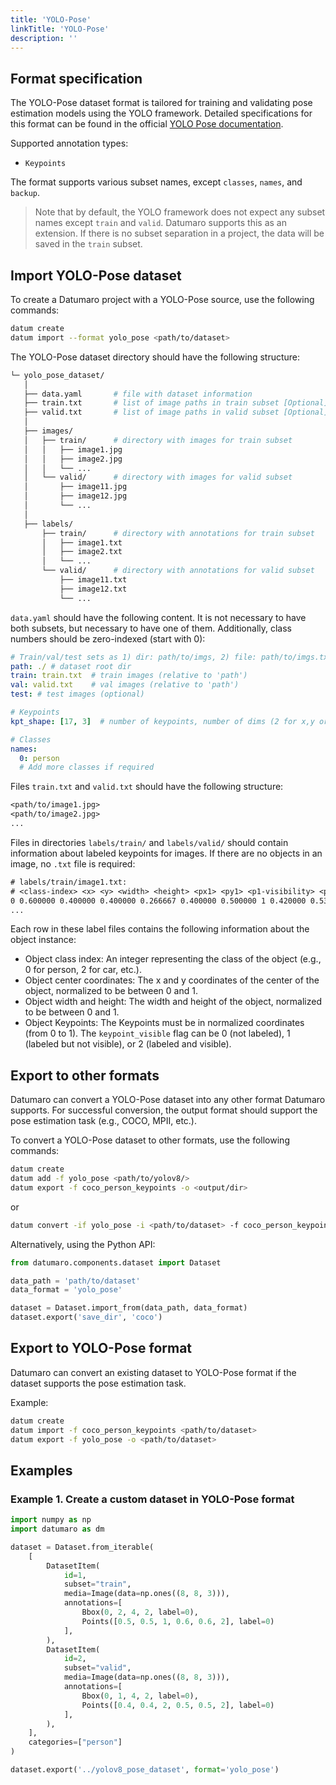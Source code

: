 ```yaml
---
title: 'YOLO-Pose'
linkTitle: 'YOLO-Pose'
description: ''
---
```


## Format specification

The YOLO-Pose dataset format is tailored for training and validating pose estimation models using the YOLO framework. Detailed specifications for this format can be found in the official [YOLO Pose documentation](https://docs.ultralytics.com/datasets/pose/).

Supported annotation types:
- `Keypoints`

The format supports various subset names, except `classes`, `names`, and `backup`.

> Note that by default, the YOLO framework does not expect any subset names except `train` and `valid`. Datumaro supports this as an extension. If there is no subset separation in a project, the data will be saved in the `train` subset.

## Import YOLO-Pose dataset

To create a Datumaro project with a YOLO-Pose source, use the following commands:

```bash
datum create
datum import --format yolo_pose <path/to/dataset>
```

The YOLO-Pose dataset directory should have the following structure:

```bash
└─ yolo_pose_dataset/
   │
   ├── data.yaml       # file with dataset information
   ├── train.txt       # list of image paths in train subset [Optional]
   ├── valid.txt       # list of image paths in valid subset [Optional]
   │
   ├── images/
   │   ├── train/      # directory with images for train subset
   │   │   ├── image1.jpg
   │   │   ├── image2.jpg
   │   │   └── ...
   │   └── valid/      # directory with images for valid subset
   │       ├── image11.jpg
   │       ├── image12.jpg
   │       └── ...
   │
   ├── labels/
       ├── train/      # directory with annotations for train subset
       │   ├── image1.txt
       │   ├── image2.txt
       │   └── ...
       └── valid/      # directory with annotations for valid subset
           ├── image11.txt
           ├── image12.txt
           └── ...
```

`data.yaml` should have the following content. It is not necessary to have both subsets, but necessary to have one of them. Additionally, class numbers should be zero-indexed (start with 0):

```yaml
# Train/val/test sets as 1) dir: path/to/imgs, 2) file: path/to/imgs.txt, or 3) list: [path/to/imgs1, path/to/imgs2, ..]
path: ./ # dataset root dir
train: train.txt  # train images (relative to 'path')
val: valid.txt    # val images (relative to 'path')
test: # test images (optional)

# Keypoints
kpt_shape: [17, 3]  # number of keypoints, number of dims (2 for x,y or 3 for x,y,visible)

# Classes
names:
  0: person
  # Add more classes if required
```

Files `train.txt` and `valid.txt` should have the following structure:

```txt
<path/to/image1.jpg>
<path/to/image2.jpg>
...
```

Files in directories `labels/train/` and `labels/valid/` should contain information about labeled keypoints for images. If there are no objects in an image, no `.txt` file is required:

```txt
# labels/train/image1.txt:
# <class-index> <x> <y> <width> <height> <px1> <py1> <p1-visibility> <px2> <py2> <p2-visibility> <pxn> <pyn> <p2-visibility>
0 0.600000 0.400000 0.400000 0.266667 0.400000 0.500000 1 0.420000 0.530000 2 ... 0.480000 0.620000 1
...
```
Each row in these label files contains the following information about the object instance:
- Object class index: An integer representing the class of the object (e.g., 0 for person, 2 for car, etc.).
- Object center coordinates: The x and y coordinates of the center of the object, normalized to be between 0 and 1.
- Object width and height: The width and height of the object, normalized to be between 0 and 1.
- Object Keypoints: The Keypoints must be in normalized coordinates (from 0 to 1). The `keypoint_visible` flag can be 0 (not labeled), 1 (labeled but not visible), or 2 (labeled and visible).

## Export to other formats

Datumaro can convert a YOLO-Pose dataset into any other format Datumaro supports. For successful conversion, the output format should support the pose estimation task (e.g., COCO, MPII, etc.).

To convert a YOLO-Pose dataset to other formats, use the following commands:

```bash
datum create
datum add -f yolo_pose <path/to/yolov8/>
datum export -f coco_person_keypoints -o <output/dir>
```
or
```bash
datum convert -if yolo_pose -i <path/to/dataset> -f coco_person_keypoints -o <path/to/dataset>
```

Alternatively, using the Python API:

```python
from datumaro.components.dataset import Dataset

data_path = 'path/to/dataset'
data_format = 'yolo_pose'

dataset = Dataset.import_from(data_path, data_format)
dataset.export('save_dir', 'coco')
```

## Export to YOLO-Pose format

Datumaro can convert an existing dataset to YOLO-Pose format if the dataset supports the pose estimation task.

Example:

```bash
datum create
datum import -f coco_person_keypoints <path/to/dataset>
datum export -f yolo_pose -o <path/to/dataset>
```

## Examples

### Example 1. Create a custom dataset in YOLO-Pose format

```python
import numpy as np
import datumaro as dm

dataset = Dataset.from_iterable(
    [
        DatasetItem(
            id=1,
            subset="train",
            media=Image(data=np.ones((8, 8, 3))),
            annotations=[
                Bbox(0, 2, 4, 2, label=0),
                Points([0.5, 0.5, 1, 0.6, 0.6, 2], label=0)
            ],
        ),
        DatasetItem(
            id=2,
            subset="valid",
            media=Image(data=np.ones((8, 8, 3))),
            annotations=[
                Bbox(0, 1, 4, 2, label=0),
                Points([0.4, 0.4, 2, 0.5, 0.5, 2], label=0)
            ],
        ),
    ],
    categories=["person"]
)

dataset.export('../yolov8_pose_dataset', format='yolo_pose')
```